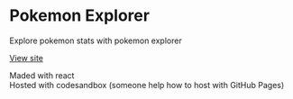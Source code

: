 # Pokemon Explorer
Explore pokemon stats with pokemon explorer  

[View site](https://yn4qnp.csb.app)

Maded with react  
Hosted with codesandbox (someone help how to host with GitHub Pages)  
